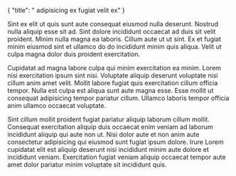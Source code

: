 {
  "title": " adipisicing ex fugiat velit ex"
}

Sint ex elit ut quis sunt aute consequat eiusmod nulla deserunt. Nostrud nulla aliquip esse sit ad. Sint dolore incididunt occaecat ad duis sit velit proident. Minim nulla magna ea laboris. Cillum aute ut ut sint. Ex et fugiat minim eiusmod sint et ullamco do do incididunt minim quis aliqua. Velit ut culpa magna dolor duis proident exercitation.

Cupidatat ad magna labore culpa qui minim exercitation ea minim. Lorem nisi exercitation ipsum sint nisi. Voluptate aliquip deserunt voluptate nisi cillum anim amet velit. Mollit labore fugiat quis exercitation cillum officia tempor. Nulla est culpa est aliqua sunt aute magna esse. Esse mollit ut consequat adipisicing tempor pariatur cillum. Ullamco laboris tempor officia anim ullamco occaecat voluptate.

Sint cillum mollit proident fugiat pariatur aliquip laborum cillum mollit. Consequat exercitation aliquip duis occaecat enim veniam ad laborum incididunt aliquip qui aute non ut. Nisi dolor aute et non anim aute consectetur adipisicing qui eiusmod sunt fugiat ipsum dolore. Irure Lorem cupidatat elit est aliquip deserunt nisi incididunt minim aute dolore et incididunt veniam. Exercitation fugiat veniam aliquip occaecat tempor aute amet dolor pariatur minim voluptate sit incididunt quis.